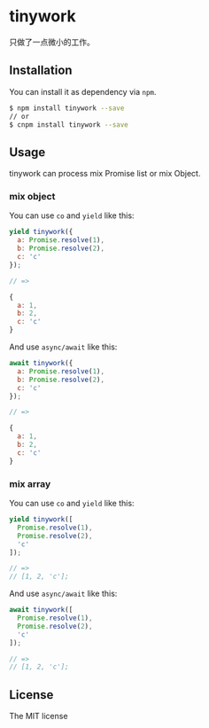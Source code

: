 # tinywork

只做了一点微小的工作。

## Installation

You can install it as dependency via `npm`.

```sh
$ npm install tinywork --save
// or
$ cnpm install tinywork --save
```

## Usage

tinywork can process mix Promise list or mix Object.

### mix object

You can use `co` and `yield` like this:

```js
yield tinywork({
  a: Promise.resolve(1),
  b: Promise.resolve(2),
  c: 'c'
});

// =>

{
  a: 1,
  b: 2,
  c: 'c'
}
```

And use `async/await` like this:

```js
await tinywork({
  a: Promise.resolve(1),
  b: Promise.resolve(2),
  c: 'c'
});

// =>

{
  a: 1,
  b: 2,
  c: 'c'
}
```

### mix array

You can use `co` and `yield` like this:

```js
yield tinywork([
  Promise.resolve(1),
  Promise.resolve(2),
  'c'
]);

// =>
// [1, 2, 'c'];
```

And use `async/await` like this:

```js
await tinywork([
  Promise.resolve(1),
  Promise.resolve(2),
  'c'
]);

// =>
// [1, 2, 'c'];
```

## License

The MIT license
